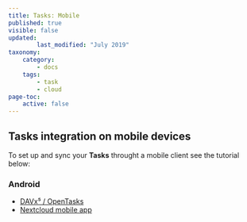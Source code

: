 ```yaml
---
title: Tasks: Mobile
published: true
visible: false
updated:
        last_modified: "July 2019"
taxonomy:
    category:
        - docs
    tags:
        - task
        - cloud
page-toc:
    active: false
---
```


## Tasks integration on mobile devices

To set up and sync your **Tasks** throught a mobile client see the tutorial below:

### Android
- [DAVx⁵ / OpenTasks](/cloud/clients/mobile/android/calendars-contacts-and-tasks)
- [Nextcloud mobile app](/cloud/clients/mobile/android/nextcloud-app)
